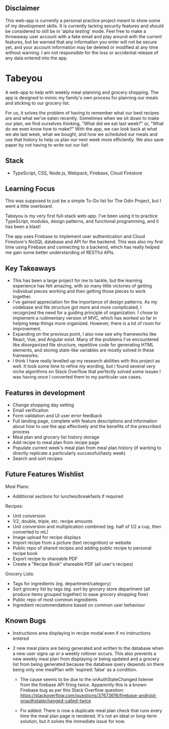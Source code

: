 ## Disclaimer

This web-app is currently a personal practice project meant to show some of my development skills. It is currently lacking security features and should be considered to still be in 'alpha testing' mode. Feel free to make a throwaway user account with a fake email and play around with the current features, but be warned that any information you enter will not be secure yet, and your account information may be deleted or modified at any time without warning. I am not responsible for the loss or accidental release of any data entered into the app.

# Tabeyou

A web-app to help with weekly meal-planning and grocery shopping. The app is designed to mimic my family's own process for planning our meals and sticking to our grocery list.

For us, it solves the problem of having to remember what our best recipes are and what we've eaten recently. Sometimes when we sit down to make our plan, we find ourselves thinking, "What did we eat last week?" or, "What do we even know how to make?" With the app, we can look back at what we ate last week, what we bought, and how we scheduled our meals and use that history to help us plan our next week more efficiently. We also save paper by not having to write out our list!

## Stack

-   TypeScript, CSS, Node.js, Webpack, Firebase, Cloud Firestore

## Learning Focus

This was supposed to just be a simple To-Do list for The Odin Project, but I went a little overboard.

Tabeyou is my very first full-stack web-app. I've been using it to practice TypeScript, modules, design patterns, and functional programming, and it has been a blast!

The app uses Firebase to implement user authentication and Cloud Firestore's NoSQL database and API for the backend. This was also my first time using Firebase and connecting to a backend, which has really helped me gain some better understanding of RESTful APIs.

## Key Takeaways

-   This has been a large project for me to tackle, but the learning experience has felt amazing, with so many little victories of getting individual pieces working and then getting those pieces to work together.
-   I've gained appreciation for the importance of design patterns. As my codebase and file structure got more and more complicated, I recognized the need for a guiding principle of organization. I chose to implement a rudimentary version of MVC, which has worked so far in helping keep things more organized. However, there is a lot of room for improvement.
-   Expanding on the previous point, I also now see why frameworks like React, Vue, and Angular exist. Many of the problems I've encountered like disorganized file structure, repetitive code for generating HTML elements, and storing state-like variables are mostly solved in these frameworks.
-   I think I have really levelled up my research abilities with this project as well. It took some time to refine my wording, but I found several very niche algorithms on Stack Overflow that perfectly solved some issues I was having once I converted them to my particular use cases.

## Features in development

-   Change shopping day setting
-   Email verification
-   Form validation and UI user error feedback
-   Full landing page, complete with feature descriptions and information about how to use the app effectively and the benefits of the prescribed process
-   Meal plan and grocery list history storage
-   Add recipe to meal plan from recipe page
-   Populate current week's meal plan from meal plan history (if wanting to directly replicate a particularly successful/tasty week)
-   Search and sort recipes

## Future Features Wishlist

Meal Plans:

-   Additional sections for lunches/breakfasts if required

Recipes:

-   Unit conversion
-   1/2, double, triple, etc. recipe amounts
-   Unit conversion and multiplication combined (eg. half of 1/2 a cup, then converted to mL)
-   Image upload for recipe displays
-   Import recipe from a picture (text recognition) or website
-   Public repo of shared recipes and adding public recipe to personal recipe book
-   Export recipe to shareable PDF
-   Create a "Recipe Book" shareable PDF (all user's recipes)

Grocery Lists:

-   Tags for ingredients (eg. department/category)
-   Sort grocery list by tags (eg. sort by grocery store department (all produce items grouped together) to ease grocery shopping flow)
-   Public repo of most common ingredients
-   Ingredient recommendations based on common user behaviour

## Known Bugs

-   Instructions area displaying in recipe modal even if no instructions entered
-   2 new meal plans are being generated and written to the database when a new user signs up or a weekly rollover occurs. This also prevents a new weekly meal plan from displaying or being updated and a grocery list from being generated because the database query depends on there being only one mealPlan with 'expired: false' as a condition.

    -   The cause seems to be due to the onAuthStateChanged listener from the firebase API firing twice. Apparently this is a known Firebase bug as per this Stack Overflow question: https://stackoverflow.com/questions/37673616/firebase-android-onauthstatechanged-called-twice

    -   Fix added: There is now a duplicate meal plan check that runs every time the meal plan page is rendered. It's not an ideal or long-term solution, but it solves the immediate issue for now.
